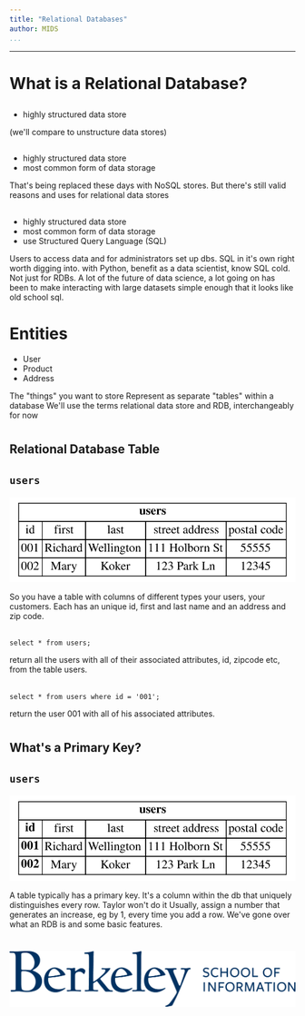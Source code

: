 ```yaml
---
title: "Relational Databases"
author: MIDS
...
```


---

# What is a Relational Database?




##
- highly structured data store

<div class="notes">
(we'll compare to unstructure data stores)
</div>



##
- highly structured data store
- most common form of data storage

<div class="notes">
That's being replaced these days with NoSQL stores. But there's still valid reasons and uses for relational data stores
</div>

##
- highly structured data store
- most common form of data storage
- use Structured Query Language (SQL)

<div class="notes">
Users to access data and for administrators set up dbs. 
SQL in it's own right worth digging into. 
with Python, benefit as a data scientist, know SQL cold. 
Not just for RDBs.
A lot of the future of data science, a lot going on has been to make interacting with large datasets simple enough that it looks like old school sql.
</div>


# Entities

- User
- Product
- Address

<div class="notes">
The "things" you want to store
Represent as separate "tables" within a database
We'll use the terms relational data store and RDB, interchangeably for now
</div>


#
## Relational Database Table
## `users`

![](4.2.2-rdb-table-users.svg)

<div class="notes">
So you have a table with columns of different types your users, your customers. Each has an unique id, first and last name and an address and zip code.
</div>

## 

`select * from users;`

<div class="notes">
return all the users with all of their associated attributes, id, zipcode etc, from the table users. 
</div>


## 

`select * from users where id = '001';`

<div class="notes">
return the user 001 with all of his associated attributes.
</div>


#
## What's a Primary Key?
## `users`

![](4.2.2-rdb-table-users-id.svg)

<div class="notes">
A table typically has a primary key.
It's a column within the db that uniquely distinguishes every row.
Taylor won't do it
Usually, assign a number that generates an increase, eg by 1, every time you add a row. 
We've gone over what an RDB is and some basic features.
</div>


#

<img class="logo" src="images/berkeley-school-of-information-logo.png"/>


